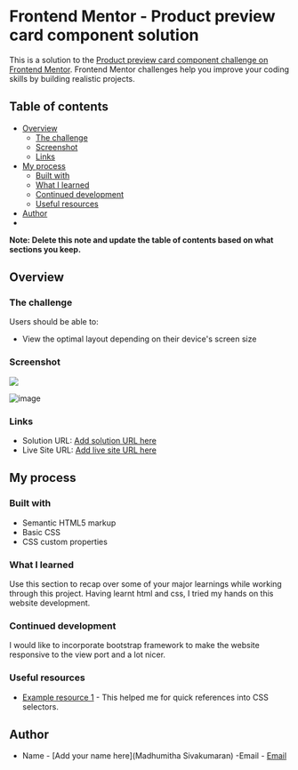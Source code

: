 # Frontend Mentor - Product preview card component solution

This is a solution to the [Product preview card component challenge on Frontend Mentor](https://www.frontendmentor.io/challenges/product-preview-card-component-GO7UmttRfa). Frontend Mentor challenges help you improve your coding skills by building realistic projects. 

## Table of contents

- [Overview](#overview)
  - [The challenge](#the-challenge)
  - [Screenshot](#screenshot)
  - [Links](#links)
- [My process](#my-process)
  - [Built with](#built-with)
  - [What I learned](#what-i-learned)
  - [Continued development](#continued-development)
  - [Useful resources](#useful-resources)
- [Author](#author)
- 
**Note: Delete this note and update the table of contents based on what sections you keep.**

## Overview

### The challenge

Users should be able to:

- View the optimal layout depending on their device's screen size

### Screenshot

![](./screenshot.jpg)

![image](https://user-images.githubusercontent.com/78543555/182009129-453f550a-9738-421b-900e-fba0dee3fd77.png)


### Links

- Solution URL: [Add solution URL here](https://github.com/madhu050700/My_Challenge)
- Live Site URL: [Add live site URL here](https://madhu050700.github.io/My_Challenge/)

## My process

### Built with

- Semantic HTML5 markup
- Basic CSS
- CSS custom properties


### What I learned

Use this section to recap over some of your major learnings while working through this project. Having learnt html and css, I tried my hands on this website development. 
### Continued development

I would like to incorporate bootstrap framework to make the website responsive to the view port and a lot nicer.

### Useful resources

- [Example resource 1](https://www.w3Schools.com) - This helped me for quick references into CSS selectors.


## Author

- Name - [Add your name here](Madhumitha Sivakumaran)
-Email - [Email](madhumithas0507@gmail.com)


